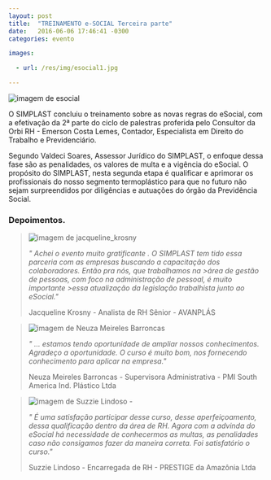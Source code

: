 ```yaml
---
layout: post
title:  "TREINAMENTO e-SOCIAL Terceira parte"
date:   2016-06-06 17:46:41 -0300
categories: evento

images:

  - url: /res/img/esocial1.jpg

---
```


![imagem de esocial](/simplast/res/img/esocial1.jpg)

O SIMPLAST concluiu o treinamento sobre as novas regras do eSocial, com a efetivação da 2ª parte do ciclo de palestras proferida pelo Consultor da Orbi RH -  Emerson Costa Lemes, Contador, Especialista em Direito do Trabalho e Previdenciário.

Segundo Valdeci Soares, Assessor Jurídico do SIMPLAST, o enfoque dessa fase são as penalidades, os valores de multa e a vigência do eSocial. O propósito do SIMPLAST, nesta segunda etapa é qualificar e aprimorar os profissionais do nosso segmento termoplástico para que no futuro não sejam surpreendidos por diligências e autuações do órgão da Previdência Social.


### Depoimentos.
>![imagem de jacqueline_krosny](/simplast/res/img/jacqueline_krosny.jpg)
>
>_" Achei o evento muito gratificante . O SIMPLAST tem tido essa parceria com as empresas buscando a capacitação dos colaboradores. Então pra nós, que trabalhamos na >área de gestão  de pessoas, com foco na administração de pessoal, é muito importante >essa atualização da legislação trabalhista junto ao eSocial."_
>
>Jacqueline Krosny - Analista de RH Sênior - AVANPLÁS


>![imagem de Neuza Meireles Barroncas](/simplast/res/img/neuza-barroncas.jpg)
>
>_" ... estamos tendo oportunidade de ampliar nossos conhecimentos. Agradeço a oportunidade. O curso é muito bom, nos fornecendo conhecimento para aplicar na empresa."_
>
>Neuza Meireles Barroncas - Supervisora Administrativa - PMI South America Ind. Plástico Ltda


>![imagem de Suzzie Lindoso -](/simplast/res/img/suzzie_lindosa.jpg)
>
> _" É uma satisfação participar desse curso, desse aperfeiçoamento, dessa qualificação dentro da área de RH. Agora com a advinda do eSocial há necessidade de conhecermos as multas, as penalidades caso não consigamos fazer da maneira correta. Foi satisfatório o curso."_
>
>Suzzie Lindoso - Encarregada de RH - PRESTIGE da Amazônia Ltda
